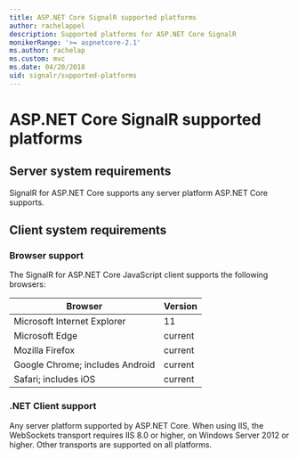 ```yaml
---
title: ASP.NET Core SignalR supported platforms
author: rachelappel
description: Supported platforms for ASP.NET Core SignalR
monikerRange: '>= aspnetcore-2.1'
ms.author: rachelap
ms.custom: mvc
ms.date: 04/20/2018
uid: signalr/supported-platforms
---
```


# ASP.NET Core SignalR supported platforms

## Server system requirements

SignalR for ASP.NET Core supports any server platform ASP.NET Core supports.

## Client system requirements

### Browser support

The SignalR for ASP.NET Core JavaScript client supports the following browsers:

| Browser | Version |
| ------- | ------- |
| Microsoft Internet Explorer | 11 |
| Microsoft Edge | current |
| Mozilla Firefox | current |
| Google Chrome; includes Android | current |
| Safari; includes iOS | current |
 
### .NET Client support

Any server platform supported by ASP.NET Core. When using IIS, the WebSockets transport requires IIS 8.0 or higher, on Windows Server 2012 or higher. Other transports are supported on all platforms.